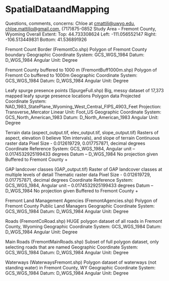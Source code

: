 # SpatialDataandMapping
Questions, comments, concerns: Chloe at cmattili@uwyo.edu, chloe.mattilio@gmail.com, (717)875-0852
Study Area – Fremont County, Wyoming
Overall Extent: Top: 44.733308624
		Left: -111.056552147
		Right: -106.513449831
		Bottom: 41.536891926

Fremont Count Border (FremontCo.shp)
Polygon of Fremont County boundary
Geographic Coordinate System: GCS_WGS_1984
Datum: D_WGS_1984
Angular Unit: Degree

Fremont County buffered to 1000 m (FremontBuff1000m.shp)
Polygon of Fremont Co buffered to 1000m
Geographic Coordinate System: GCS_WGS_1984
Datum: D_WGS_1984
Angular Unit: Degree

Leafy spurge presence points (SpurgeFull.shp)
Big, messy dataset of 17,373 mapped leafy spurge presence locations
Polygon data
Projected Coordinate System: NAD_1983_StatePlane_Wyoming_West_Central_FIPS_4903_Feet
Projection: Transverse_Mercator
Linear Unit: Foot_US
Geographic Coordinate System: GCS_North_American_1983
Datum: D_North_American_1983
Angular Unit: Degree

Terrain data (aspect_output.tif, elev_output.tif, slope_output.tif)
Rasters of aspect, elevation (I believe 10m intervals), and slope of terrain
Continuous raster data
Pixel Size - 0.012619729, 0.017757871, decimal degrees
Coordinate Reference System: GCS_WGS_1984, Angular unit – 0.0174532925199433 degrees 
Datum – D_WGS_1984
No projection given
Buffered to Fremont County + 

GAP landcover classes (GAP_output.tif)
Raster of GAP landcover classes at multiple levels of detail
Thematic raster data
Pixel Size - 0.012619729, 0.017757871, decimal degrees
Coordinate Reference System: GCS_WGS_1984, Angular unit – 0.0174532925199433 degrees 
Datum – D_WGS_1984
No projection given
Buffered to Fremont County + 

Fremont Land Management Agencies (FremontAgencies.shp)
Polygon of Fremont County Public Land Managers
Geographic Coordinate System: GCS_WGS_1984
Datum: D_WGS_1984
Angular Unit: Degree

Roads (FremontCoRoad.shp)
HUGE polygon dataset of all roads in Fremont County, Wyoming
Geographic Coordinate System: GCS_WGS_1984
Datum: D_WGS_1984
Angular Unit: Degree

Main Roads (FremontMainRoads.shp)
Subset of full polygon dataset, only selecting roads that are named
Geographic Coordinate System: GCS_WGS_1984
Datum: D_WGS_1984
Angular Unit: Degree

Waterways (WaterwaysFremont.shp)
Polygon dataset of waterways (not standing water) in Fremont County, WY
Geographic Coordinate System: GCS_WGS_1984
Datum: D_WGS_1984
Angular Unit: Degree


